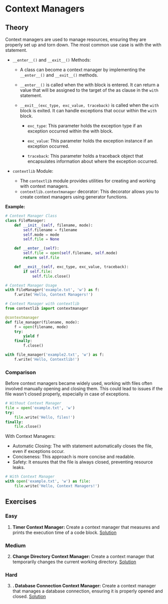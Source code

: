 # Context Managers

## Theory

Context managers are used to manage resources, ensuring they are properly set up and torn down. The most common use case is with the with statement.

- `__enter__()` and `__exit__()` Methods:

  - A class can become a context manager by implementing the `__enter__()` and `__exit__()` methods.
  - `__enter__()` is called when the with block is entered. It can return a value that will be assigned to the target of the as clause in the `with` statement.
  - `__exit__(exc_type, exc_value, traceback)` is called when the `with` block is exited. It can handle exceptions that occur within the `with` block.

    - `exc_type`: This parameter holds the exception type if an exception occurred within the with block.
    - `exc_value`: This parameter holds the exception instance if an exception occurred.

    - `traceback`: This parameter holds a traceback object that encapsulates information about where the exception occurred.

- `contextlib` Module:
  - The `contextlib` module provides utilities for creating and working with context managers.
  - `contextlib.contextmanager` decorator: This decorator allows you to create context managers using generator functions.

**Example:**

```python
# Context Manager Class
class FileManager:
    def __init__(self, filename, mode):
        self.filename = filename
        self.mode = mode
        self.file = None

    def __enter__(self):
        self.file = open(self.filename, self.mode)
        return self.file

    def __exit__(self, exc_type, exc_value, traceback):
        if self.file:
            self.file.close()

# Context Manager Usage
with FileManager('example.txt', 'w') as f:
    f.write('Hello, Context Managers!')
```

```python
# Context Manager with contextlib
from contextlib import contextmanager

@contextmanager
def file_manager(filename, mode):
    f = open(filename, mode)
    try:
        yield f
    finally:
        f.close()

with file_manager('example2.txt', 'w') as f:
    f.write('Hello, Contextlib!')
```

### Comparison

Before context managers became widely used, working with files often involved manually opening and closing them. This could lead to issues if the file wasn't closed properly, especially in case of exceptions.

```python
# Without Context Manager
file = open('example.txt', 'w')
try:
    file.write('Hello, files!')
finally:
    file.close()
```

With Context Managers:

- Automatic Closing: The with statement automatically closes the file, even if exceptions occur.
- Conciseness: This approach is more concise and readable.
- Safety: It ensures that the file is always closed, preventing resource leaks.

```python
# With Context Manager
with open('example.txt', 'w') as file:
    file.write('Hello, Context Managers!')
```

## Exercises

### Easy

1. **Timer Context Manager:** Create a context manager that measures and prints the execution time of a code block. [Solution](./Exercises/01.py)

### Medium

2. **Change Directory Context Manager:** Create a context manager that temporarily changes the current working directory. [Solution](./Exercises/02.py)

### Hard

3. **. Database Connection Context Manager:** Create a context manager that manages a database connection, ensuring it is properly opened and closed. [Solution](./Exercises/03.py)
